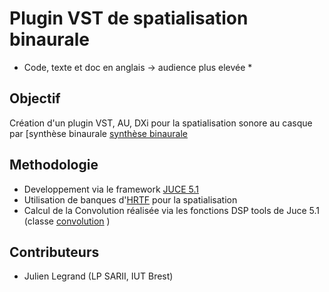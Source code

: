 # Plugin VST de spatialisation binaurale

* Code, texte et doc en anglais -> audience plus elevée *

## Objectif

Création d'un plugin VST, AU, DXi pour la spatialisation sonore au casque par [synthèse binaurale
[synthèse binaurale](https://en.wikipedia.org/wiki/Head-related_transfer_function)

## Methodologie

* Developpement via le framework [JUCE 5.1](https://www.juce.com)
* Utilisation de banques d'[HRTF](https://www.sofaconventions.org/mediawiki/index.php/Files) pour la spatialisation
* Calcul de la Convolution réalisée via les fonctions DSP tools de Juce 5.1 (classe [convolution](https://www.juce.com/doc/classConvolution) )

## Contributeurs

* Julien Legrand (LP SARII, IUT Brest)

